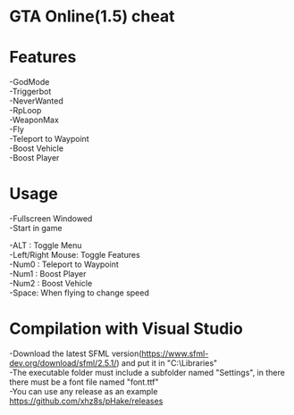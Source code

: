 # GTA Online(1.5) cheat 
# Features<br/>
-GodMode<br/>
-Triggerbot<br/>
-NeverWanted<br/>
-RpLoop<br/>
-WeaponMax<br/>
-Fly<br/>
-Teleport to Waypoint<br/>
-Boost Vehicle<br/>
-Boost Player<br/>

# Usage
-Fullscreen Windowed<br/>
-Start in game<br/>

-ALT : Toggle Menu<br/>
-Left/Right Mouse: Toggle Features<br/>
-Num0 : Teleport to Waypoint<br/>
-Num1 : Boost Player<br/>
-Num2 : Boost Vehicle<br/>
-Space: When flying to change speed<br/>

# Compilation with Visual Studio
-Download the latest SFML version(https://www.sfml-dev.org/download/sfml/2.5.1/) and put it in "C:\\Libraries\"<br/>
-The executable folder must include a subfolder named "Settings", in there there must be a font file named "font.ttf"<br/>
-You can use any release as an example https://github.com/xhz8s/pHake/releases<br/>
